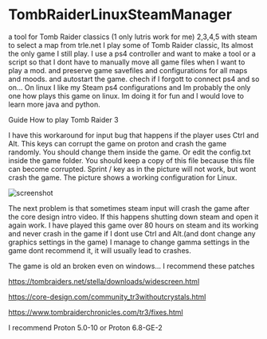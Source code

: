 # TombRaiderLinuxSteamManager
a tool for Tomb Raider classics (1 only lutris work for me) 2,3,4,5 with steam to select a map from trle.net I play some of Tomb Raider classic, Its almost the only game I still play.
I use a ps4 controller and want to make a tool or a script so that I dont have to manually move all game files when I want to play a mod. and preserve game savefiles and configurations for all maps and moods. and autostart the game. chech if I forgott to connect ps4 and so on... On linux
I like my Steam ps4 configurations and Im probably the only one how plays this game on linux. Im doing it for fun and I would love to learn more java and python.

Guide
How to play Tomb Raider 3

I have this workaround for input bug that happens if the player uses Ctrl and Alt. This keys can corrupt the game on proton and crash the game randomly. You should change them inside the game. Or edit the config.txt inside the game folder. You should keep a copy of this file because this file can become corrupted. Sprint / key as in the picture will not work, but wont crash the game. The picture shows a working configuration for Linux.

![screenshot](https://raw.githubusercontent.com/noisecode3/TombRaiderLinuxSteamManager/main/controller.png "controller")

The next problem is that sometimes steam input will crash the game after the core design intro video. If this happens shutting down steam and open it again work. I have played this game over 80 hours on steam and its working and never crash in the game if I dont use Ctrl and Alt.(and dont change any graphics settings in the game) I manage to change gamma settings in the game dont recommend it, it will usually lead to crashes.

The game is old an broken even on windows...
I recommend these patches

https://tombraiders.net/stella/downloads/widescreen.html

https://core-design.com/community_tr3withoutcrystals.html

https://www.tombraiderchronicles.com/tr3/fixes.html

I recommend Proton 5.0-10 or Proton 6.8-GE-2
